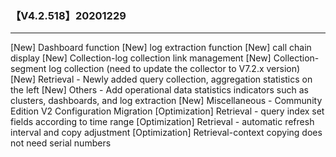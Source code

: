 ### 【V4.2.518】20201229
----
[New] Dashboard function
[New] log extraction function
[New] call chain display
[New] Collection-log collection link management
[New] Collection-segment log collection (need to update the collector to V7.2.x version)
[New] Retrieval - Newly added query collection, aggregation statistics on the left
[New] Others - Add operational data statistics indicators such as clusters, dashboards, and log extraction
[New] Miscellaneous - Community Edition V2 Configuration Migration
[Optimization] Retrieval - query index set fields according to time range
[Optimization] Retrieval - automatic refresh interval and copy adjustment
[Optimization] Retrieval-context copying does not need serial numbers